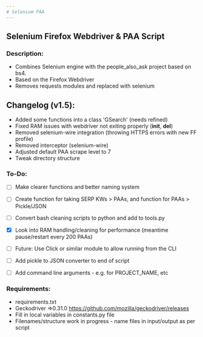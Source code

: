 ```yaml
---
# Selenium PAA
---
```

## Selenium Firefox Webdriver & PAA Script

### Description:
- Combines Selenium engine with the people_also_ask project based on bs4.
- Based on the Firefox Webdriver
- Removes requests modules and replaced with selenium



## Changelog (v1.5):
- Added some functions into a class 'GSearch' (needs refined)
- Fixed RAM issues with webdriver not exiting properly (__init__, __del__)
- Removed selenium-wire integration (throwing HTTPS errors with new FF profile)
- Removed interceptor (selenium-wire)
- Adjusted default PAA scrape level to 7
- Tweak directory structure


### To-Do:
- [ ] Make clearer functions and better naming system
- [ ] Create function for taking SERP KWs > PAAs, and function for PAAs > Pickle/JSON
- [ ] Convert bash cleaning scripts to python and add to tools.py
- [x] Look into RAM handling/cleaning for performance (meantime pause/restart every 200 PAAs)
- [ ] Future: Use Click or similar module to allow running from the CLI 
- [ ] Add pickle to JSON converter to end of script
- [ ] Add command line arguments - e.g. for PROJECT_NAME, etc


### Requirements:
- requirements.txt
- Geckodriver =>0.31.0 https://github.com/mozilla/geckodriver/releases 
- Fill in local variables in constants.py file
- Filenames/structure work in progress - name files in input/output as per script
